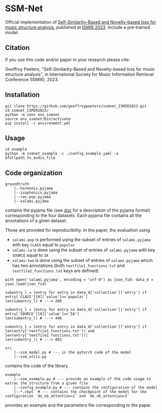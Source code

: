 # SSM-Net

Official implementation of [Self-Similarity-Based and Novelty-based loss for music structure analysis](https://arxiv.org/pdf/2309.02243.pdf), published at [ISMIR 2023](https://ismir2023.ismir.net/).
Include a pre-trained model.


## Citation

If you use this code and/or paper in your research please cite:

Geoffroy Peeters, "Self-Similarity-Based and Novelty-based loss for music structure analysis", in International Society for Music Information Retrieval Conference (ISMIR), 2023.

## Installation

```
git clone https://github.com/geoffroypeeters/ssmnet_ISMIR2023.git
cd ssmnet_ISMIR2023/
python -m venv env_ssmnet
source env_ssmnet/bin/activate
pip install -r environment.yml 
``````

## Usage

```
cd example
python -m ssmnet_example -c ./config_example.yaml -a $fullpath_to_audio_file
```

## Code organization

```
groundtruth
    |--harmonix.pyjama
    |--isophonics.pyjama
    |--rwc-pop.pyjama
    |--salami.pyjama
```
contains the pyjama file (see [doc](https://github.com/geoffroypeeters/pyjama) for a description of the pyjama format) corresponding to the four datasets. Each pyjama file contains all the annotations of a given dataset.

Those are provided for reproducibility.
In the paper, the evaluation using
- `salami-pop` is performed using the subset of entries of `salami.pyjama` with key `CLASS` equal to `popular`
- `salami-ia` is done using the subset of entries of `salami.pyjama` with key `SOURCE` equal to `IA`
- `salami-two` is done using the subset of entries of `salami.pyjama` which has two annotations (both `textfile1_functions.txt` and `textfile2_functions.txt` keys are defined)

```
with open('salami.pyjama', encoding = "utf-8") as json_fid: data_d = json.load(json_fid)

subentry_l = [entry for entry in data_d['collection']['entry'] if entry['CLASS'][0]['value']=='popular']
len(subentry_l) # ---> 280

subentry_l = [entry for entry in data_d['collection']['entry'] if entry['SOURCE'][0]['value']=='IA']
len(subentry_l) # ---> 446

subentry_l = [entry for entry in data_d['collection']['entry'] if len(entry['textfile1_functions.txt']) and len(entry['textfile2_functions.txt'])]
len(subentry_l) # ---> 882
```

```
src
    |--ssm_model.py # --- is the pytorch code of the model
    |--ssm_utils.py
```

contains the code of the library

```
example
    |--ssm_example.py # --- provide an example of the code usage to extrac the structure from a given file
    |--config_example.py # --- contains the configuration of the model
    |--*.ckpt  # --- contains the checkpoint of the model for the configuration `do_nb_attention=1` and `do_nb_attention=3`
```

provides an example and the parameters file corresponding to the paper.

